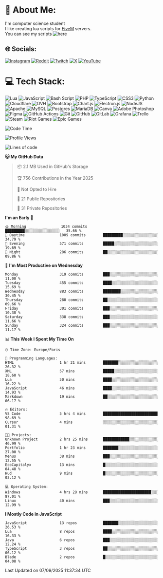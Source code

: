 # 💫 About Me:
I'm computer science student
<br>I like creating lua scripts for <a href="https://fivem.net" target="_blank">FiveM</a> servers.
<br>You can see my scripts ![here](https://github.com/yazouv?tab=repositories&q=&type=&language=lua&sort=)


## 🌐 Socials:
[![Instagram](https://img.shields.io/badge/Instagram-%23E4405F.svg?logo=Instagram&logoColor=white)](https://instagram.com/yazouv) [![Reddit](https://img.shields.io/badge/Reddit-%23FF4500.svg?logo=Reddit&logoColor=white)](https://reddit.com/user/yazouv) [![Twitch](https://img.shields.io/badge/Twitch-%239146FF.svg?logo=Twitch&logoColor=white)](https://twitch.tv/yazouv) [![X](https://img.shields.io/badge/X-black.svg?logo=X&logoColor=white)](https://x.com/yazouv) [![YouTube](https://img.shields.io/badge/YouTube-%23FF0000.svg?logo=YouTube&logoColor=white)](https://youtube.com/@@yazouv) 

# 💻 Tech Stack:
![Lua](https://img.shields.io/badge/lua-%232C2D72.svg?style=for-the-badge&logo=lua&logoColor=white) ![JavaScript](https://img.shields.io/badge/javascript-%23323330.svg?style=for-the-badge&logo=javascript&logoColor=%23F7DF1E) ![Bash Script](https://img.shields.io/badge/bash_script-%23121011.svg?style=for-the-badge&logo=gnu-bash&logoColor=white) ![PHP](https://img.shields.io/badge/php-%23777BB4.svg?style=for-the-badge&logo=php&logoColor=white) ![TypeScript](https://img.shields.io/badge/typescript-%23007ACC.svg?style=for-the-badge&logo=typescript&logoColor=white) ![CSS3](https://img.shields.io/badge/css3-%231572B6.svg?style=for-the-badge&logo=css3&logoColor=white) ![Python](https://img.shields.io/badge/python-3670A0?style=for-the-badge&logo=python&logoColor=ffdd54) ![Cloudflare](https://img.shields.io/badge/Cloudflare-F38020?style=for-the-badge&logo=Cloudflare&logoColor=white) ![OVH](https://img.shields.io/badge/ovh-%23123F6D.svg?style=for-the-badge&logo=ovh&logoColor=#123F6D) ![Bootstrap](https://img.shields.io/badge/bootstrap-%238511FA.svg?style=for-the-badge&logo=bootstrap&logoColor=white) ![Chart.js](https://img.shields.io/badge/chart.js-F5788D.svg?style=for-the-badge&logo=chart.js&logoColor=white) ![Electron.js](https://img.shields.io/badge/Electron-191970?style=for-the-badge&logo=Electron&logoColor=white) ![NodeJS](https://img.shields.io/badge/node.js-6DA55F?style=for-the-badge&logo=node.js&logoColor=white) ![Apache](https://img.shields.io/badge/apache-%23D42029.svg?style=for-the-badge&logo=apache&logoColor=white) ![MySQL](https://img.shields.io/badge/mysql-4479A1.svg?style=for-the-badge&logo=mysql&logoColor=white) ![Postgres](https://img.shields.io/badge/postgres-%23316192.svg?style=for-the-badge&logo=postgresql&logoColor=white) ![MariaDB](https://img.shields.io/badge/MariaDB-003545?style=for-the-badge&logo=mariadb&logoColor=white) ![Canva](https://img.shields.io/badge/Canva-%2300C4CC.svg?style=for-the-badge&logo=Canva&logoColor=white) ![Adobe Photoshop](https://img.shields.io/badge/adobe%20photoshop-%2331A8FF.svg?style=for-the-badge&logo=adobe%20photoshop&logoColor=white) ![Figma](https://img.shields.io/badge/figma-%23F24E1E.svg?style=for-the-badge&logo=figma&logoColor=white) ![GitHub Actions](https://img.shields.io/badge/github%20actions-%232671E5.svg?style=for-the-badge&logo=githubactions&logoColor=white) ![Git](https://img.shields.io/badge/git-%23F05033.svg?style=for-the-badge&logo=git&logoColor=white) ![GitHub](https://img.shields.io/badge/github-%23121011.svg?style=for-the-badge&logo=github&logoColor=white) ![GitLab](https://img.shields.io/badge/gitlab-%23181717.svg?style=for-the-badge&logo=gitlab&logoColor=white) ![Grafana](https://img.shields.io/badge/grafana-%23F46800.svg?style=for-the-badge&logo=grafana&logoColor=white) ![Trello](https://img.shields.io/badge/Trello-%23026AA7.svg?style=for-the-badge&logo=Trello&logoColor=white) ![Steam](https://img.shields.io/badge/steam-%23000000.svg?style=for-the-badge&logo=steam&logoColor=white) ![Riot Games](https://img.shields.io/badge/riotgames-D32936.svg?style=for-the-badge&logo=riotgames&logoColor=white) ![Epic Games](https://img.shields.io/badge/epicgames-%23313131.svg?style=for-the-badge&logo=epicgames&logoColor=white)
 
<!--START_SECTION:waka-->
![Code Time](http://img.shields.io/badge/Code%20Time-1%2C547%20hrs%2053%20mins-blue)

![Profile Views](http://img.shields.io/badge/Profile%20Views-0-blue)

![Lines of code](https://img.shields.io/badge/From%20Hello%20World%20I%27ve%20Written-28.7%20million%20lines%20of%20code-blue)

**🐱 My GitHub Data** 

> 📦 2.1 MB Used in GitHub's Storage 
 > 
> 🏆 756 Contributions in the Year 2025
 > 
> 🚫 Not Opted to Hire
 > 
> 📜 21 Public Repositories 
 > 
> 🔑 31 Private Repositories 
 > 
**I'm an Early 🐤** 

```text
🌞 Morning                1034 commits        █████████░░░░░░░░░░░░░░░░   35.66 % 
🌆 Daytime                1009 commits        █████████░░░░░░░░░░░░░░░░   34.79 % 
🌃 Evening                571 commits         █████░░░░░░░░░░░░░░░░░░░░   19.69 % 
🌙 Night                  286 commits         ██░░░░░░░░░░░░░░░░░░░░░░░   09.86 % 
```
📅 **I'm Most Productive on Wednesday** 

```text
Monday                   319 commits         ███░░░░░░░░░░░░░░░░░░░░░░   11.00 % 
Tuesday                  455 commits         ████░░░░░░░░░░░░░░░░░░░░░   15.69 % 
Wednesday                883 commits         ████████░░░░░░░░░░░░░░░░░   30.45 % 
Thursday                 280 commits         ██░░░░░░░░░░░░░░░░░░░░░░░   09.66 % 
Friday                   301 commits         ███░░░░░░░░░░░░░░░░░░░░░░   10.38 % 
Saturday                 338 commits         ███░░░░░░░░░░░░░░░░░░░░░░   11.66 % 
Sunday                   324 commits         ███░░░░░░░░░░░░░░░░░░░░░░   11.17 % 
```


📊 **This Week I Spent My Time On** 

```text
🕑︎ Time Zone: Europe/Paris

💬 Programming Languages: 
HTML                     1 hr 21 mins        ███████░░░░░░░░░░░░░░░░░░   26.32 % 
XML                      57 mins             █████░░░░░░░░░░░░░░░░░░░░   18.60 % 
Lua                      50 mins             ████░░░░░░░░░░░░░░░░░░░░░   16.22 % 
JavaScript               46 mins             ████░░░░░░░░░░░░░░░░░░░░░   14.93 % 
Markdown                 19 mins             ██░░░░░░░░░░░░░░░░░░░░░░░   06.17 % 

🔥 Editors: 
VS Code                  5 hrs 4 mins        █████████████████████████   98.69 % 
Cursor                   4 mins              ░░░░░░░░░░░░░░░░░░░░░░░░░   01.31 % 

🐱‍💻 Projects: 
Unknown Project          2 hrs 25 mins       ████████████░░░░░░░░░░░░░   46.99 % 
Portfolio                1 hr 23 mins        ███████░░░░░░░░░░░░░░░░░░   27.00 % 
Menus                    38 mins             ███░░░░░░░░░░░░░░░░░░░░░░   12.55 % 
EcoCapitalyx             13 mins             █░░░░░░░░░░░░░░░░░░░░░░░░   04.48 % 
Hud                      9 mins              █░░░░░░░░░░░░░░░░░░░░░░░░   03.12 % 

💻 Operating System: 
Windows                  4 hrs 28 mins       ██████████████████████░░░   87.01 % 
Linux                    40 mins             ███░░░░░░░░░░░░░░░░░░░░░░   12.99 % 
```

**I Mostly Code in JavaScript** 

```text
JavaScript               13 repos            ███████░░░░░░░░░░░░░░░░░░   26.53 % 
Lua                      8 repos             ████░░░░░░░░░░░░░░░░░░░░░   16.33 % 
Java                     6 repos             ███░░░░░░░░░░░░░░░░░░░░░░   12.24 % 
TypeScript               3 repos             ██░░░░░░░░░░░░░░░░░░░░░░░   06.12 % 
Blade                    2 repos             █░░░░░░░░░░░░░░░░░░░░░░░░   04.08 % 
```




 Last Updated on 07/09/2025 11:37:34 UTC
<!--END_SECTION:waka-->

<!--START_SECTION:SHOW_PROJECTS-->
<!--END_SECTION:SHOW_PROJECTS-->

<!--START_SECTION:SHOW_LINES_OF_CODE-->
<!--END_SECTION:SHOW_LINES_OF_CODE-->

<!--START_SECTION:SHOW_TOTAL_CODE_TIME-->
<!--END_SECTION:SHOW_TOTAL_CODE_TIME-->

<!--START_SECTION:SHOW_COMMIT-->
<!--END_SECTION:SHOW_COMMIT-->

<!--START_SECTION:SHOW_DAYS_OF_WEEK-->
<!--END_SECTION:SHOW_DAYS_OF_WEEK-->

<!--START_SECTION:SHOW_LANGUAGE-->
<!--END_SECTION:SHOW_LANGUAGE-->

<!--START_SECTION:SHOW_PROFILE_VIEWS-->
<!--END_SECTION:SHOW_PROFILE_VIEWS-->

<!--START_SECTION:SHOW_TIMEZONE-->
<!--END_SECTION:SHOW_TIMEZONE-->

<!--START_SECTION:SHOW_LANGUAGE_PER_REPO-->
<!--END_SECTION:SHOW_LANGUAGE_PER_REPO-->

<!--START_SECTION:SHOW_SHORT_INFO-->
<!--END_SECTION:SHOW_SHORT_INFO-->
